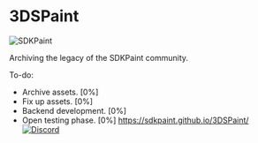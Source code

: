 # 3DSPaint
<p><img align="center" src="https://avatars.githubusercontent.com/u/130017968?s=200&v=4" alt="SDKPaint" /></p>


Archiving the legacy of the SDKPaint community.

To-do:
- Archive assets. [0%]
- Fix up assets. [0%]
- Backend development. [0%]
- Open testing phase. [0%]
https://sdkpaint.github.io/3DSPaint/
[![Discord](https://tinyurl.com/2p9xchfn)](https://discord.gg/znMAEfN7Xm)

